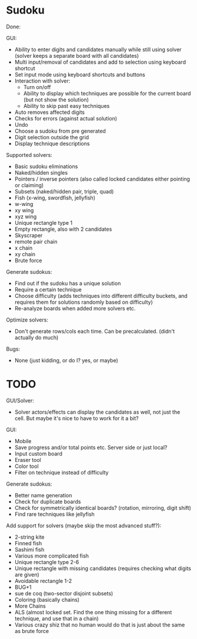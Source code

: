 # Sudoku

Done:

GUI:
- Ability to enter digits and candidates manually while still using solver (solver keeps a separate board with all candidates)
- Multi input/removal of candidates and add to selection using keyboard shortcut
- Set input mode using keyboard shortcuts and buttons
- Interaction with solver:
    - Turn on/off
    - Ability to display which techniques are possible for the current board (but not show the solution)
    - Ability to skip past easy techniques
- Auto removes affected digits
- Checks for errors (against actual solution)
- Undo
- Choose a sudoku from pre generated
- Digit selection outside the grid
- Display technique descriptions

Supported solvers:
- Basic sudoku eliminations
- Naked/hidden singles
- Pointers / inverse pointers (also called locked candidates either pointing or claiming)
- Subsets (naked/hidden pair, triple, quad)
- Fish (x-wing, swordfish, jellyfish)
- w-wing
- xy wing
- xyz wing
- Unique rectangle type 1
- Empty rectangle, also with 2 candidates
- Skyscraper
- remote pair chain
- x chain
- xy chain
- Brute force

Generate sudokus:
- Find out if the sudoku has a unique solution
- Require a certain technique
- Choose difficulty (adds techniques into different difficulty buckets, and requires them for solutions randomly based on difficulty)
- Re-analyze boards when added more solvers etc.

Optimize solvers:
- Don't generate rows/cols each time. Can be precalculated. (didn't actually do much)

Bugs:
- None (just kidding, or do I? yes, or maybe)

# TODO

GUI/Solver:
- Solver actors/effects can display the candidates as well, not just the cell. But maybe it's nice to have to work for it a bit?

GUI:
- Mobile
- Save progress and/or total points etc. Server side or just local?
- Input custom board
- Eraser tool
- Color tool
- Filter on technique instead of difficulty

Generate sudokus:
- Better name generation
- Check for duplicate boards
- Check for symmetrically identical boards? (rotation, mirroring, digit shift)
- Find rare techniques like jellyfish

Add support for solvers (maybe skip the most advanced stuff?):
- 2-string kite
- Finned fish
- Sashimi fish
- Various more complicated fish
- Unique rectangle type 2-6
- Unique rectangle with missing candidates (requires checking what digits are given)
- Avoidable rectangle 1-2
- BUG+1
- sue de coq (two-sector disjoint subsets)
- Coloring (basically chains)
- More Chains
- ALS (almost locked set. Find the one thing missing for a different technique, and use that in a chain)
- Various crazy shiz that no human would do that is just about the same as brute force
